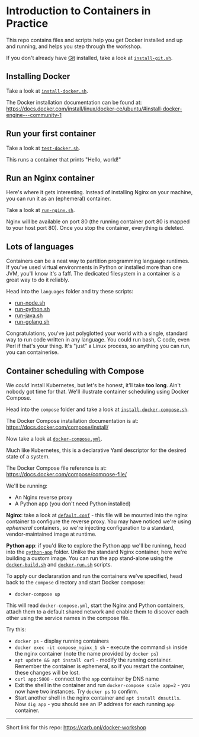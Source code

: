 # Introduction to Containers in Practice

This repo contains files and scripts help you get Docker installed and up and running, and helps you step through the workshop.

If you don't already have [Git](https://git-scm.com/) installed, take a look at [`install-git.sh`](https://github.com/davidcarboni/docker-workshop/blob/master/install-git.sh).

## Installing Docker

Take a look at [`install-docker.sh`](https://github.com/davidcarboni/docker-workshop/blob/master/install-docker.sh). 

The Docker installation documentation can be found at: https://docs.docker.com/install/linux/docker-ce/ubuntu/#install-docker-engine---community-1

## Run your first container

Take a look at [`test-docker.sh`](https://github.com/davidcarboni/docker-workshop/blob/master/test-docker.sh).

This runs a container that prints "Hello, world!"

## Run an Nginx container

Here's where it gets interesting. Instead of installing Nginx on your machine, you can run it as an (ephemeral) container.

Take a look at [`run-nginx.sh`](https://github.com/davidcarboni/docker-workshop/blob/master/run-nginx.sh).

Nginx will be available on port 80 (the running container port 80 is mapped to your host port 80). Once you stop the container, everything is deleted.

## Lots of languages

Containers can be a neat way to partition programming language runtimes. If you've used virtual environments in Python or installed more than one JVM, you'll know it's a faff. The dedicated filesystem in a container is a great way to do it reliably.

Head into the `languages` folder and try these scripts:

 * [run-node.sh](https://github.com/davidcarboni/docker-workshop/blob/master/languages/run-node.sh)
 * [run-python.sh](https://github.com/davidcarboni/docker-workshop/blob/master/languages/run-python.sh)
 * [run-java.sh](https://github.com/davidcarboni/docker-workshop/blob/master/languages/run-java.sh)
 * [run-golang.sh](https://github.com/davidcarboni/docker-workshop/blob/master/languages/run-golang.sh)

Congratulations, you've just polyglotted your world with a single, standard way to run code written in any language. You could run bash, C code, even Perl if that's your thing. It's "just" a Linux process, so anything you can run, you can containerise.

## Container scheduling with Compose

We *could* install Kubernetes, but let's be honest, it'll take **too long**. Ain't nobody got time for that. We'll illustrate container scheduling using Docker Compose.

Head into the `compose` folder and take a look at [`install-docker-compose.sh`](https://github.com/davidcarboni/docker-workshop/blob/master/compose/install-docker-compose.sh).

The Docker Compose installation documentation is at: https://docs.docker.com/compose/install/

Now take a look at [`docker-compose.yml`](https://github.com/davidcarboni/docker-workshop/blob/master/compose/docker-compose.yml).

Much like Kubernetes, this is a declarative Yaml descriptor for the desired state of a system. 

The Docker Compose file reference is at: https://docs.docker.com/compose/compose-file/

We'll be running:

 * An Nginx reverse proxy
 * A Python app (you don't need Python installed)

**Nginx**: take a look at [`default.conf`](https://github.com/davidcarboni/docker-workshop/blob/master/compose/default.conf) - this file will be mounted into the nginx container to configure the reverse proxy. You may have noticed we're using *ephemeral* containers, so we're injecting configuration to a standard, vendor-maintained image at runtime.

**Python app**: if you'd like to explore the Python app we'll be runinng, head into the [`python-app`](https://github.com/davidcarboni/docker-workshop/tree/master/compose/python-app) folder. Unlike the standard Nginx container, here we're building a custom image. You can run the app stand-alone using the [`docker-build.sh`](https://github.com/davidcarboni/docker-workshop/blob/master/compose/python-app/docker-build.sh) and [`docker-run.sh`](https://github.com/davidcarboni/docker-workshop/blob/master/compose/python-app/docker-run.sh) scripts.

To apply our declararation and run the containers we've specified, head back to the `compose` directory and start Docker compose:

 * `docker-compose up`

This will read `docker-compose.yml`, start the Nginx and Python containers, attach them to a default shared network and enable them to discover each other using the service names in the compose file.

Try this:
 * `docker ps` - display running containers
 * `docker exec -it compose_nginx_1 sh` - execute the command `sh` inside the nginx container (note the name provided by `docker ps`)
 * `apt update && apt install curl` - modify the running container. Remember the container is ephemeral, so if you restart the container, these changes will be lost.
 * `curl app:5000` - connect to the `app` container by DNS name 
 * Exit the shell in the container and run `docker-compose scale app=2` - you now have two instances. Try `docker ps` to confirm.
 * Start another shell in the nginx container and `apt install dnsutils`. Now `dig app` - you should see an IP address for each running `app` container.

----

Short link for this repo: https://carb.onl/docker-workshop 
